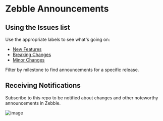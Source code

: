 # Zebble Announcements


## Using the Issues list

Use the appropriate labels to see what's going on:

* [New Features](https://github.com/Geeksltd/Zebble.Announcements/issues?q=is%3Aopen+is%3Aissue+label%3A%22New+Feature%22)
* [Breaking Changes](https://github.com/Geeksltd/Zebble.Announcements/issues?q=is%3Aopen+is%3Aissue+label%3A%22Breaking+Change%22)
* [Minor Changes](https://github.com/Geeksltd/Zebble.Announcements/issues?q=is%3Aopen+is%3Aissue+label%3A%22Minor+Change%22)

Filter by milestone to find announcements for a specific release.

## Receiving Notifications

Subscribe to this repo to be notified about changes and other noteworthy announcements in Zebble.

![image](https://cloud.githubusercontent.com/assets/2212879/24160016/08a7c0d4-0e1e-11e7-9586-60e987d2f26b.png)


